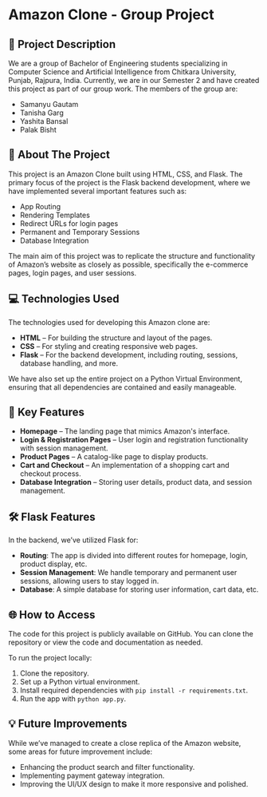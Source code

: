 # Amazon Clone - Group Project

## 📖 Project Description
We are a group of Bachelor of Engineering students specializing in Computer Science and Artificial Intelligence from Chitkara University, Punjab, Rajpura, India. Currently, we are in our Semester 2 and have created this project as part of our group work. The members of the group are:

- Samanyu Gautam
- Tanisha Garg
- Yashita Bansal
- Palak Bisht

## 🚀 About The Project
This project is an Amazon Clone built using HTML, CSS, and Flask. The primary focus of the project is the Flask backend development, where we have implemented several important features such as:

- App Routing
- Rendering Templates
- Redirect URLs for login pages
- Permanent and Temporary Sessions
- Database Integration

The main aim of this project was to replicate the structure and functionality of Amazon’s website as closely as possible, specifically the e-commerce pages, login pages, and user sessions.

## 💻 Technologies Used
The technologies used for developing this Amazon clone are:

- **HTML** – For building the structure and layout of the pages.
- **CSS** – For styling and creating responsive web pages.
- **Flask** – For the backend development, including routing, sessions, database handling, and more.

We have also set up the entire project on a Python Virtual Environment, ensuring that all dependencies are contained and easily manageable.

## 🔧 Key Features
- **Homepage** – The landing page that mimics Amazon's interface.
- **Login & Registration Pages** – User login and registration functionality with session management.
- **Product Pages** – A catalog-like page to display products.
- **Cart and Checkout** – An implementation of a shopping cart and checkout process.
- **Database Integration** – Storing user details, product data, and session management.

## 🛠️ Flask Features
In the backend, we’ve utilized Flask for:

- **Routing**: The app is divided into different routes for homepage, login, product display, etc.
- **Session Management**: We handle temporary and permanent user sessions, allowing users to stay logged in.
- **Database**: A simple database for storing user information, cart data, etc.

## 🌐 How to Access
The code for this project is publicly available on GitHub. You can clone the repository or view the code and documentation as needed.

To run the project locally:

1. Clone the repository.
2. Set up a Python virtual environment.
3. Install required dependencies with `pip install -r requirements.txt`.
4. Run the app with `python app.py`.

## 💡 Future Improvements
While we’ve managed to create a close replica of the Amazon website, some areas for future improvement include:

- Enhancing the product search and filter functionality.
- Implementing payment gateway integration.
- Improving the UI/UX design to make it more responsive and polished.

